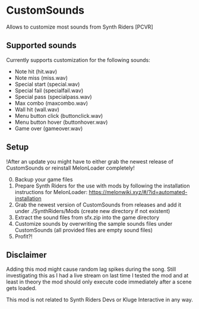 # CustomSounds

Allows to customize most sounds from Synth Riders [PCVR]

## Supported sounds

Currently supports customization for the following sounds:

* Note hit (hit.wav)
* Note miss (miss.wav)
* Special start (special.wav)
* Special fail (specialfail.wav)
* Special pass (specialpass.wav)
* Max combo (maxcombo.wav)
* Wall hit (wall.wav)
* Menu button click (buttonclick.wav)
* Menu button hover (buttonhover.wav)
* Game over  (gameover.wav)


## Setup
!After an update you might have to either grab the newest release of CustomSounds or reinstall MelonLoader completely!

0. Backup your game files
1. Prepare Synth Riders for the use with mods by following the installation instructions for MelonLoader:  https://melonwiki.xyz/#/?id=automated-installation
2. Grab the newest version of CustomSounds from releases and add it under ./SynthRiders/Mods (create new directory if not existent)
3. Extract the sound files from sfx.zip into the game directory
4. Customize sounds by overwriting the sample sounds files under CustomSounds (all provided files are empty sound files)
5. Profit?!

## Disclaimer
Adding this mod might cause random lag spikes during the song. 
Still investigating this as I had a live stream on last time I tested the mod and 
at least in theory the mod should only execute code immediately after a scene gets loaded.

This mod is not related to Synth Riders Devs or Kluge Interactive in any way.
